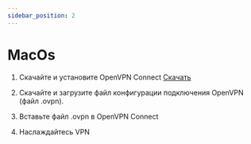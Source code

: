 ```yaml
---
sidebar_position: 2
---
```


# MacOs

1. Скачайте и установите OpenVPN Connect [Скачать](https://openvpn.net/client-connect-vpn-for-mac-os/)

2. Скачайте и загрузите файл конфигурации подключения OpenVPN (файл .ovpn).

3. Вставьте файл .ovpn в OpenVPN Connect

4. Наслаждайтесь VPN
